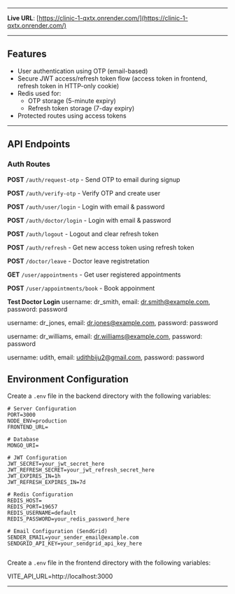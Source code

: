 
---

**Live URL**: [https://clinic-1-qxtx.onrender.com/](https://clinic-1-qxtx.onrender.com/)

---

## Features

- User authentication using OTP (email-based)
- Secure JWT access/refresh token flow (access token in frontend, refresh token in HTTP-only cookie)
- Redis used for:
  - OTP storage (5-minute expiry)
  - Refresh token storage (7-day expiry)
- Protected routes using access tokens
---

## API Endpoints

### Auth Routes

**POST** `/auth/request-otp` - Send OTP to email during signup

**POST** `/auth/verify-otp` - Verify OTP and create user

**POST** `/auth/user/login` - Login with email & password

**POST** `/auth/doctor/login` - Login with email & password

**POST** `/auth/logout` - Logout and clear refresh token

**POST** `/auth/refresh` - Get new access token using refresh token

**POST** `/doctor/leave` - Doctor leave registretation

**GET** `/user/appointments` - Get user registered appointments

**POST** `/user/appointments/book` - Book appoinment

**Test Doctor Login**
username: dr_smith, email: dr.smith@example.com, password: password

username: dr_jones, email: dr.jones@example.com, password: password

username: dr_williams, email: dr.williams@example.com, password: password

username: udith, email: udithbiju2@gmail.com, password: password


## Environment Configuration

Create a `.env` file in the backend directory with the following variables:

```env
# Server Configuration
PORT=3000
NODE_ENV=production
FRONTEND_URL=

# Database
MONGO_URI=

# JWT Configuration
JWT_SECRET=your_jwt_secret_here
JWT_REFRESH_SECRET=your_jwt_refresh_secret_here
JWT_EXPIRES_IN=1h
JWT_REFRESH_EXPIRES_IN=7d

# Redis Configuration
REDIS_HOST=
REDIS_PORT=19657
REDIS_USERNAME=default
REDIS_PASSWORD=your_redis_password_here

# Email Configuration (SendGrid)
SENDER_EMAIL=your_sender_email@example.com
SENDGRID_API_KEY=your_sendgrid_api_key_here


```
Create a `.env` file in the frontend directory with the following variables:

VITE_API_URL=http://localhost:3000

---
